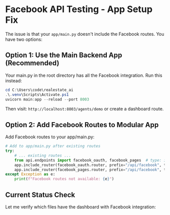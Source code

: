 # Facebook API Testing - App Setup Fix

The issue is that your `app/main.py` doesn't include the Facebook routes. You have two options:

## Option 1: Use the Main Backend App (Recommended)

Your main.py in the root directory has all the Facebook integration. Run this instead:

```powershell
cd C:\Users\code\realestate_ai
.\.venv\Scripts\Activate.ps1
uvicorn main:app --reload --port 8003
```

Then visit: `http://localhost:8003/agents/demo` or create a dashboard route.

## Option 2: Add Facebook Routes to Modular App

Add Facebook routes to your app/main.py:

```python
# Add to app/main.py after existing routes
try:
    # ... existing routes ...
    from api.endpoints import facebook_oauth, facebook_pages  # type: ignore
    app.include_router(facebook_oauth.router, prefix="/api/facebook", tags=["facebook"])
    app.include_router(facebook_pages.router, prefix="/api/facebook", tags=["facebook"])
except Exception as e:
    print(f"Facebook routes not available: {e}")
```

## Current Status Check

Let me verify which files have the dashboard with Facebook integration:
